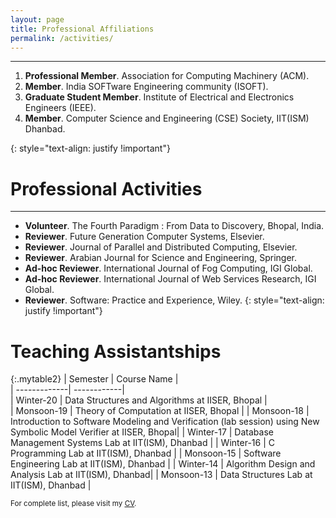 ```yaml
---
layout: page
title: Professional Affiliations
permalink: /activities/
---
```

---
<ol>
<li><strong>Professional Member</strong>. Association for Computing Machinery (ACM). </li>
<li><strong>Member</strong>. India SOFTware Engineering community (ISOFT). </li>
<li><strong>Graduate Student Member</strong>. Institute of Electrical and Electronics Engineers (IEEE). </li>
<li><strong>Member</strong>. Computer Science and Engineering (CSE) Society, IIT(ISM) Dhanbad. </li>
</ol>{: style="text-align: justify !important"}

# Professional Activities
---
- **Volunteer**. The Fourth Paradigm : From Data to Discovery, Bhopal, India.
- **Reviewer**. Future Generation Computer Systems, Elsevier.
- **Reviewer**. Journal of Parallel and Distributed Computing, Elsevier.
- **Reviewer**. Arabian Journal for Science and Engineering, Springer.
- **Ad-hoc Reviewer**. International Journal of Fog Computing, IGI Global.
- **Ad-hoc Reviewer**. International Journal of Web Services Research, IGI Global.
- **Reviewer**. Software: Practice and Experience, Wiley.
{: style="text-align: justify !important"}

# Teaching Assistantships

{:.mytable2}
| Semester     | Course Name |                       
| -------------| ------------|   
| Winter-20    | Data Structures and Algorithms at IISER, Bhopal |  
| Monsoon-19   | Theory of Computation at IISER, Bhopal         | 
| Monsoon-18   | Introduction to Software Modeling and Verification (lab session) using New Symbolic Model Verifier at IISER, Bhopal|
| Winter-17    | Database Management Systems Lab at IIT(ISM), Dhanbad | 
| Winter-16    | C Programming Lab at IIT(ISM), Dhanbad               | 
| Monsoon-15   | Software Engineering Lab at IIT(ISM), Dhanbad      | 
| Winter-14    | Algorithm Design and Analysis Lab at IIT(ISM), Dhanbad| 
| Monsoon-13   | Data Structures Lab at IIT(ISM), Dhanbad   |  

<small> For complete list, please visit my <a target="_blank" href="https://github.com/SibaMishra/sibamishra.github.io/tree/master/assets/cv"><span style="text-align:right;font-size:15px;text-color:black;"></span><u>CV</u></a>.</small>
